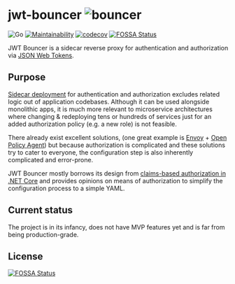 # jwt-bouncer ![bouncer](https://github.com/kaancfidan/jwt-bouncer/blob/master/gopher.png)
![Go](https://github.com/kaancfidan/jwt-bouncer/workflows/Go/badge.svg) [![Maintainability](https://api.codeclimate.com/v1/badges/e0018675c1b3b0beae61/maintainability)](https://codeclimate.com/github/kaancfidan/jwt-bouncer/maintainability) [![codecov](https://img.shields.io/codecov/c/github/kaancfidan/jwt-bouncer)](https://codecov.io/gh/kaancfidan/jwt-bouncer)
[![FOSSA Status](https://app.fossa.com/api/projects/git%2Bgithub.com%2Fkaancfidan%2Fjwt-bouncer.svg?type=shield)](https://app.fossa.com/projects/git%2Bgithub.com%2Fkaancfidan%2Fjwt-bouncer?ref=badge_shield)

JWT Bouncer is a sidecar reverse proxy for authentication and authorization via [JSON Web Tokens](http://jwt.io). 

## Purpose
[Sidecar deployment](https://docs.microsoft.com/en-us/azure/architecture/patterns/sidecar) for authentication and authorization excludes related logic out of application codebases. Although it can be used alongside monolithic apps, it is much more relevant to microservice architectures where changing & redeploying tens or hundreds of services just for an added authorization policy (e.g. a new role) is not feasible. 

There already exist excellent solutions, (one great example is [Envoy](https://www.envoyproxy.io/) + [Open Policy Agent](https://www.openpolicyagent.org/docs/latest/envoy-authorization/)) but because authorization is complicated and these solutions try to cater to everyone, the configuration step is also inherently complicated and error-prone.

JWT Bouncer mostly borrows its design from [claims-based authorization in .NET Core](https://docs.microsoft.com/en-us/aspnet/core/security/authorization/claims?view=aspnetcore-3.1) and provides opinions on means of authorization to simplify the configuration process to a simple YAML.

## Current status
The project is in its infancy, does not have MVP features yet and is far from being production-grade.


## License
[![FOSSA Status](https://app.fossa.com/api/projects/git%2Bgithub.com%2Fkaancfidan%2Fjwt-bouncer.svg?type=large)](https://app.fossa.com/projects/git%2Bgithub.com%2Fkaancfidan%2Fjwt-bouncer?ref=badge_large)